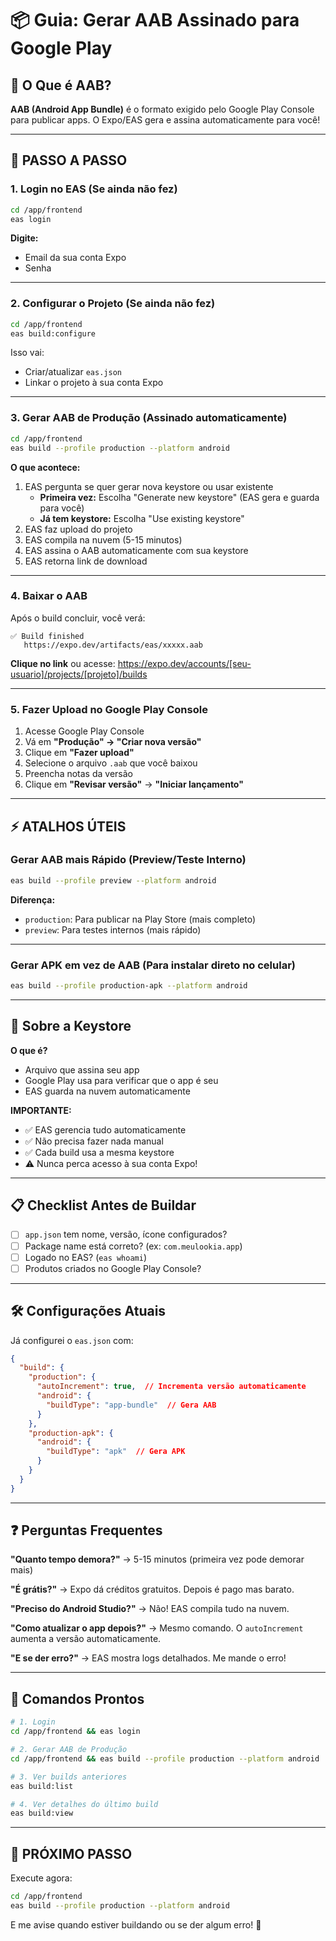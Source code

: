 # 📦 Guia: Gerar AAB Assinado para Google Play

## 🎯 O Que é AAB?

**AAB (Android App Bundle)** é o formato exigido pelo Google Play Console para publicar apps. O Expo/EAS gera e assina automaticamente para você!

---

## 🚀 PASSO A PASSO

### **1. Login no EAS (Se ainda não fez)**

```bash
cd /app/frontend
eas login
```

**Digite:**
- Email da sua conta Expo
- Senha

---

### **2. Configurar o Projeto (Se ainda não fez)**

```bash
cd /app/frontend
eas build:configure
```

Isso vai:
- Criar/atualizar `eas.json`
- Linkar o projeto à sua conta Expo

---

### **3. Gerar AAB de Produção (Assinado automaticamente)**

```bash
cd /app/frontend
eas build --profile production --platform android
```

**O que acontece:**
1. EAS pergunta se quer gerar nova keystore ou usar existente
   - **Primeira vez:** Escolha "Generate new keystore" (EAS gera e guarda para você)
   - **Já tem keystore:** Escolha "Use existing keystore"
2. EAS faz upload do projeto
3. EAS compila na nuvem (5-15 minutos)
4. EAS assina o AAB automaticamente com sua keystore
5. EAS retorna link de download

---

### **4. Baixar o AAB**

Após o build concluir, você verá:

```
✅ Build finished
   https://expo.dev/artifacts/eas/xxxxx.aab
```

**Clique no link** ou acesse: https://expo.dev/accounts/[seu-usuario]/projects/[projeto]/builds

---

### **5. Fazer Upload no Google Play Console**

1. Acesse Google Play Console
2. Vá em **"Produção" → "Criar nova versão"**
3. Clique em **"Fazer upload"**
4. Selecione o arquivo `.aab` que você baixou
5. Preencha notas da versão
6. Clique em **"Revisar versão"** → **"Iniciar lançamento"**

---

## ⚡ ATALHOS ÚTEIS

### Gerar AAB mais Rápido (Preview/Teste Interno)

```bash
eas build --profile preview --platform android
```

**Diferença:**
- `production`: Para publicar na Play Store (mais completo)
- `preview`: Para testes internos (mais rápido)

---

### Gerar APK em vez de AAB (Para instalar direto no celular)

```bash
eas build --profile production-apk --platform android
```

---

## 🔑 Sobre a Keystore

**O que é?**
- Arquivo que assina seu app
- Google Play usa para verificar que o app é seu
- EAS guarda na nuvem automaticamente

**IMPORTANTE:**
- ✅ EAS gerencia tudo automaticamente
- ✅ Não precisa fazer nada manual
- ✅ Cada build usa a mesma keystore
- ⚠️ Nunca perca acesso à sua conta Expo!

---

## 📋 Checklist Antes de Buildar

- [ ] `app.json` tem nome, versão, ícone configurados?
- [ ] Package name está correto? (ex: `com.meulookia.app`)
- [ ] Logado no EAS? (`eas whoami`)
- [ ] Produtos criados no Google Play Console?

---

## 🛠️ Configurações Atuais

Já configurei o `eas.json` com:

```json
{
  "build": {
    "production": {
      "autoIncrement": true,  // Incrementa versão automaticamente
      "android": {
        "buildType": "app-bundle"  // Gera AAB
      }
    },
    "production-apk": {
      "android": {
        "buildType": "apk"  // Gera APK
      }
    }
  }
}
```

---

## ❓ Perguntas Frequentes

**"Quanto tempo demora?"**
→ 5-15 minutos (primeira vez pode demorar mais)

**"É grátis?"**
→ Expo dá créditos gratuitos. Depois é pago mas barato.

**"Preciso do Android Studio?"**
→ Não! EAS compila tudo na nuvem.

**"Como atualizar o app depois?"**
→ Mesmo comando. O `autoIncrement` aumenta a versão automaticamente.

**"E se der erro?"**
→ EAS mostra logs detalhados. Me mande o erro!

---

## 🚨 Comandos Prontos

```bash
# 1. Login
cd /app/frontend && eas login

# 2. Gerar AAB de Produção
cd /app/frontend && eas build --profile production --platform android

# 3. Ver builds anteriores
eas build:list

# 4. Ver detalhes do último build
eas build:view
```

---

## 🎯 PRÓXIMO PASSO

Execute agora:

```bash
cd /app/frontend
eas build --profile production --platform android
```

E me avise quando estiver buildando ou se der algum erro! 🚀
